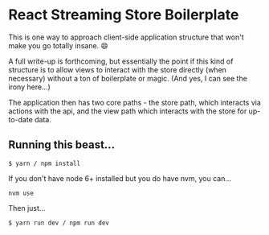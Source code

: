 # React Streaming Store Boilerplate

This is one way to approach client-side application structure that won't make you go totally insane. :smile:

A full write-up is forthcoming, but essentially the point if this kind of structure is to allow views to interact with the store directly (when necessary) without a ton of boilerplate or magic. (And yes, I can see the irony here...)

The application then has two core paths - the store path, which interacts via actions with the api, and the view path which interacts with the store for up-to-date data.


## Running this beast...

```
$ yarn / npm install
```

If you don't have node 6+ installed but you do have nvm, you can...
```
nvm use
```

Then just...

```
$ yarn run dev / npm run dev
```
